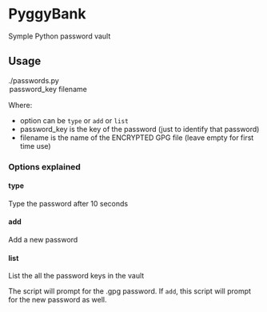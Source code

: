 # PyggyBank

Symple Python password vault

## Usage
./passwords.py <option> password_key filename

Where:
* option can be `type` or `add` or `list`
* password_key is the key of the password (just to identify that password)
* filename is the name of the ENCRYPTED GPG file (leave empty for first time use)

### Options explained

#### type
Type the password after 10 seconds

#### add
Add a new password

#### list
List the all the password keys in the vault

The script will prompt for the .gpg password.
If `add`, this script will prompt for the new password as well.
